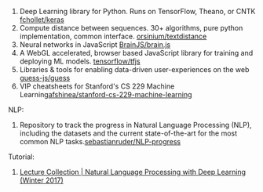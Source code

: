 1. Deep Learning library for Python. Runs on TensorFlow, Theano, or CNTK [fchollet/keras](https://github.com/fchollet/keras)
2. Compute distance between sequences. 30+ algorithms, pure python implementation, common interface. [orsinium/textdistance](https://github.com/orsinium/textdistance)
3. Neural networks in JavaScript [BrainJS/brain.js](https://github.com/BrainJS/brain.js)
4. A WebGL accelerated, browser based JavaScript library for training and deploying ML models. [tensorflow/tfjs](https://github.com/tensorflow/tfjs)
5. Libraries & tools for enabling data-driven user-experiences on the web [guess-js/guess](https://github.com/guess-js/guess)
6. VIP cheatsheets for Stanford's CS 229 Machine Learning[afshinea/stanford-cs-229-machine-learning](https://github.com/afshinea/stanford-cs-229-machine-learning)

NLP:
1. Repository to track the progress in Natural Language Processing (NLP), including the datasets and the current state-of-the-art for the most common NLP tasks.[sebastianruder/NLP-progress](https://github.com/sebastianruder/NLP-progress)

Tutorial:
1. [Lecture Collection | Natural Language Processing with Deep Learning (Winter 2017)](https://www.youtube.com/playlist?list=PL3FW7Lu3i5Jsnh1rnUwq_TcylNr7EkRe6)
